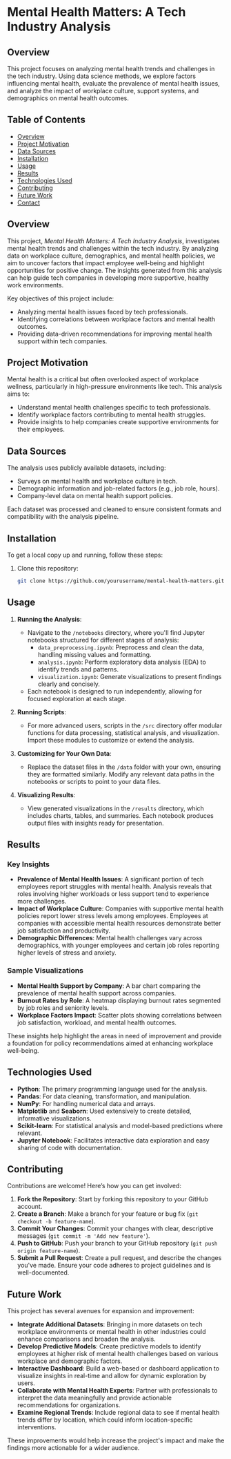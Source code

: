 # Mental Health Matters: A Tech Industry Analysis


## Overview

This project focuses on analyzing mental health trends and challenges in the tech industry. Using data science methods, we explore factors influencing mental health, evaluate the prevalence of mental health issues, and analyze the impact of workplace culture, support systems, and demographics on mental health outcomes.

## Table of Contents

- [Overview](#overview)
- [Project Motivation](#project-motivation)
- [Data Sources](#data-sources)
- [Installation](#installation)
- [Usage](#usage)
- [Results](#results)
- [Technologies Used](#technologies-used)
- [Contributing](#contributing)
- [Future Work](#future-work)
- [Contact](#contact)



## Overview

This project, *Mental Health Matters: A Tech Industry Analysis*, investigates mental health trends and challenges within the tech industry. By analyzing data on workplace culture, demographics, and mental health policies, we aim to uncover factors that impact employee well-being and highlight opportunities for positive change. The insights generated from this analysis can help guide tech companies in developing more supportive, healthy work environments.

Key objectives of this project include:
- Analyzing mental health issues faced by tech professionals.
- Identifying correlations between workplace factors and mental health outcomes.
- Providing data-driven recommendations for improving mental health support within tech companies.

## Project Motivation

Mental health is a critical but often overlooked aspect of workplace wellness, particularly in high-pressure environments like tech. This analysis aims to:
- Understand mental health challenges specific to tech professionals.
- Identify workplace factors contributing to mental health struggles.
- Provide insights to help companies create supportive environments for their employees.

## Data Sources

The analysis uses publicly available datasets, including:
- Surveys on mental health and workplace culture in tech.
- Demographic information and job-related factors (e.g., job role, hours).
- Company-level data on mental health support policies.

Each dataset was processed and cleaned to ensure consistent formats and compatibility with the analysis pipeline.



## Installation

To get a local copy up and running, follow these steps:

1. Clone this repository:
   ```bash
   git clone https://github.com/yourusername/mental-health-matters.git
## Usage

1. **Running the Analysis**:
   - Navigate to the `/notebooks` directory, where you'll find Jupyter notebooks structured for different stages of analysis:
     - `data_preprocessing.ipynb`: Preprocess and clean the data, handling missing values and formatting.
     - `analysis.ipynb`: Perform exploratory data analysis (EDA) to identify trends and patterns.
     - `visualization.ipynb`: Generate visualizations to present findings clearly and concisely.
   - Each notebook is designed to run independently, allowing for focused exploration at each stage.

2. **Running Scripts**:
   - For more advanced users, scripts in the `/src` directory offer modular functions for data processing, statistical analysis, and visualization. Import these modules to customize or extend the analysis.

3. **Customizing for Your Own Data**:
   - Replace the dataset files in the `/data` folder with your own, ensuring they are formatted similarly. Modify any relevant data paths in the notebooks or scripts to point to your data files.

4. **Visualizing Results**:
   - View generated visualizations in the `/results` directory, which includes charts, tables, and summaries. Each notebook produces output files with insights ready for presentation.

## Results

### Key Insights
- **Prevalence of Mental Health Issues**: A significant portion of tech employees report struggles with mental health. Analysis reveals that roles involving higher workloads or less support tend to experience more challenges.
- **Impact of Workplace Culture**: Companies with supportive mental health policies report lower stress levels among employees. Employees at companies with accessible mental health resources demonstrate better job satisfaction and productivity.
- **Demographic Differences**: Mental health challenges vary across demographics, with younger employees and certain job roles reporting higher levels of stress and anxiety.

### Sample Visualizations
- **Mental Health Support by Company**: A bar chart comparing the prevalence of mental health support across companies.
- **Burnout Rates by Role**: A heatmap displaying burnout rates segmented by job roles and seniority levels.
- **Workplace Factors Impact**: Scatter plots showing correlations between job satisfaction, workload, and mental health outcomes.

These insights help highlight the areas in need of improvement and provide a foundation for policy recommendations aimed at enhancing workplace well-being.

## Technologies Used

- **Python**: The primary programming language used for the analysis.
- **Pandas**: For data cleaning, transformation, and manipulation.
- **NumPy**: For handling numerical data and arrays.
- **Matplotlib** and **Seaborn**: Used extensively to create detailed, informative visualizations.
- **Scikit-learn**: For statistical analysis and model-based predictions where relevant.
- **Jupyter Notebook**: Facilitates interactive data exploration and easy sharing of code with documentation.

## Contributing

Contributions are welcome! Here’s how you can get involved:

1. **Fork the Repository**: Start by forking this repository to your GitHub account.
2. **Create a Branch**: Make a branch for your feature or bug fix (`git checkout -b feature-name`).
3. **Commit Your Changes**: Commit your changes with clear, descriptive messages (`git commit -m 'Add new feature'`).
4. **Push to GitHub**: Push your branch to your GitHub repository (`git push origin feature-name`).
5. **Submit a Pull Request**: Create a pull request, and describe the changes you've made. Ensure your code adheres to project guidelines and is well-documented.

## Future Work

This project has several avenues for expansion and improvement:

- **Integrate Additional Datasets**: Bringing in more datasets on tech workplace environments or mental health in other industries could enhance comparisons and broaden the analysis.
- **Develop Predictive Models**: Create predictive models to identify employees at higher risk of mental health challenges based on various workplace and demographic factors.
- **Interactive Dashboard**: Build a web-based or dashboard application to visualize insights in real-time and allow for dynamic exploration by users.
- **Collaborate with Mental Health Experts**: Partner with professionals to interpret the data meaningfully and provide actionable recommendations for organizations.
- **Examine Regional Trends**: Include regional data to see if mental health trends differ by location, which could inform location-specific interventions.

These improvements would help increase the project's impact and make the findings more actionable for a wider audience.


